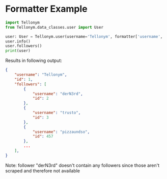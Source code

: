 # Formatter Example

```python
import Tellonym
from Tellonym.data_classes.user import User

user: User = Tellonym.user(username='Tellonym', formatter['username', 'id', 'follower'])
user.info()
user.followers()
print(user)
```

Results in following output: 
```json
{
    "username": "Tellonym",
    "id": 1,
    "followers": [
        {
            "username": "derN3rd",
            "id": 2
        },
        {
            "username": "trusto",
            "id": 3
        },
        {
            "username": "pizzaundso",
            "id": 457
        },
        ...
    ],
}
```

Note: follower "derN3rd" doesn't contain any followers since those aren't scraped and therefore not available